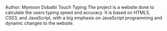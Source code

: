Author: Mymoon Dobaibi
Touch Typing
The project is a website done to calculate the users typing speed and accuracy. It is based on HTML5, CSS3, and JavaScript, with a big emphasis on JavaScript programming and dynamic changes to the website.



